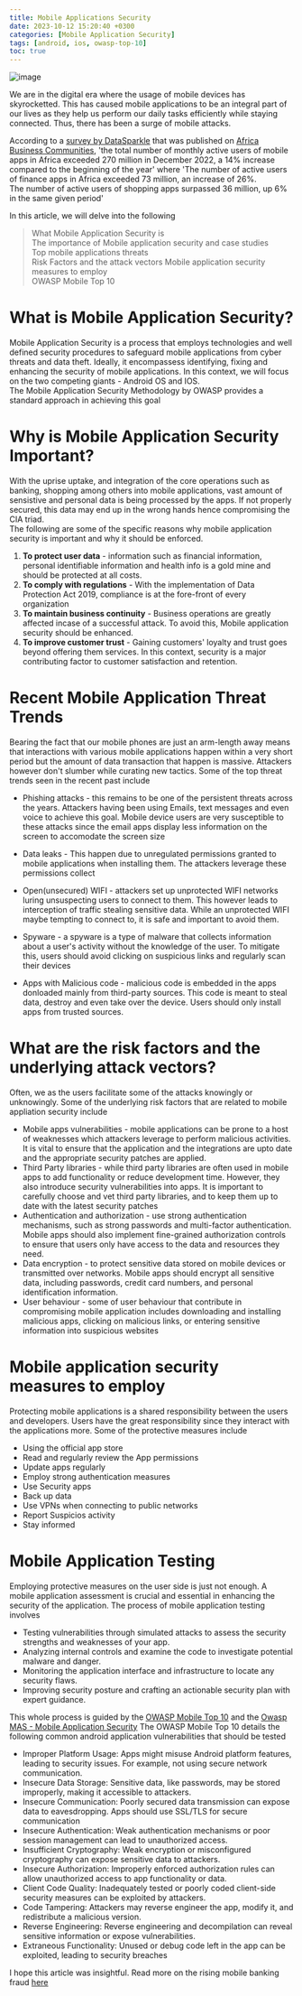 ```yaml
---
title: Mobile Applications Security
date: 2023-10-12 15:20:40 +0300
categories: [Mobile Application Security]
tags: [android, ios, owasp-top-10]
toc: true
---
```

![image](/assets/img/mobile/unsplash.jpg)  

We are in the digital era where the usage of mobile devices has skyrocketted. This has caused mobile applications to be an integral part of our lives as they help us perform our daily  tasks efficiently while staying connected.  Thus, there has been a surge of mobile attacks.

According to a [survey by DataSparkle](https://www.datasparkle.net/home/pc/en/researchReport/index.html) that was published on [Africa Business Communities](https://africabusinesscommunities.com/africadata/africa-had-more-than-270-million-mobile-apps-users-as-of-december-2022-report/), 'the total number of monthly active users of mobile apps in Africa exceeded 270 million in December 2022, a 14% increase compared to the beginning of the year' where 'The number of active users of finance apps in Africa exceeded 73 million, an increase of 26%.  
The number of active users of shopping apps surpassed 36 million, up 6% in the same given period'

In this article, we will delve into the following  
> What Mobile Application Security is  
> The importance of Mobile application security and case studies  
> Top mobile applications threats  
> Risk Factors and the attack vectors 
> Mobile application security measures to employ     
> OWASP Mobile Top 10

# What is Mobile Application Security?
Mobile Application Security is a process that employs technologies and well defined security procedures to safeguard mobile applications from cyber threats and data theft. Ideally, it encompassess identifying, fixing and enhancing the security of mobile applications. In this context, we will focus on the two competing giants - Android OS and IOS.  
The Mobile Application Security Methodology by OWASP provides a standard approach in achieving this goal

# Why is Mobile Application Security Important?
With the uprise uptake, and integration of the core operations such as banking, shopping among others into mobile applications, vast amount of sensistive and personal data is being processed by the apps. If not properly secured, this data may end up in the wrong hands hence compromising the CIA triad.  
The following are some of the specific reasons why mobile application security is important and why it should be enforced.  
1. __To protect user data__ - information such as financial information, personal identifiable information and health info is a gold mine and should be protected at all costs.
2. __To comply with regulations__ - With the implementation of Data Protection Act 2019, compliance is at the fore-front of every organization
3. __To maintain business continuity__ - Business operations are greatly affected incase of a successful attack. To avoid this, Mobile application security should be enhanced.
4. __To improve customer trust__ - Gaining customers' loyalty and trust goes beyond offering them services. In this context, security is a major contributing factor to customer satisfaction and retention.

# Recent Mobile Application Threat Trends 
Bearing the fact that our mobile phones are just an arm-length away means that interactions with various mobile applications happen within a very short period but the amount of data transaction that happen is massive. Attackers however don't slumber while curating new tactics. Some of the top threat trends seen in the recent past include
+ Phishing attacks  - this remains to be one of the persistent threats across the years. Attackers having been using Emails, text messages and even voice to achieve this goal. Mobile device users are very susceptible to these attacks since the email apps display less information on the screen to accomodate the screen size

+ Data leaks - This happen due to unregulated permissions granted to mobile applications when installing them. The attackers leverage these permissions collect 
+ Open(unsecured) WIFI - attackers set up unprotected WIFI networks luring unsuspecting users to connect to them. This however leads to interception of traffic stealing sensitive data. While an unprotected WIFI maybe tempting to connect to, it is safe and important to avoid them.
+ Spyware - a spyware is a type of malware that collects information about a user's activity without the knowledge of the user. To mitigate this, users should avoid clicking on suspicious links and regularly scan their devices
+ Apps with Malicious code - malicious code is embedded in the apps donloaded mainly from third-party sources. This code is meant to steal data, destroy and even take over the device. Users should only install apps from trusted sources.


# What are the risk factors and the underlying attack vectors?
Often, we as the users facilitate some of the attacks knowingly or unknowingly. Some of the underlying risk factors that are related to mobile appliation security include
+ Mobile apps vulnerabilities - mobile applications can be prone to a host of weaknesses which attackers leverage to perform malicious activities. It is vital to ensure that the application and the integrations are upto date and the appropriate security patches are applied. 
+ Third Party libraries - while third  party libraries are often used in mobile apps to add functionality or reduce development time. However, they also introduce security vulnerabilities into apps. It is important to carefully choose and vet third party libraries, and to keep them up to date with the latest security patches
+ Authentication and authorization - use strong authentication mechanisms, such as strong passwords and multi-factor authentication. Mobile apps should also implement fine-grained authorization controls to ensure that users only have access to the data and resources they need.
+ Data encryption - to protect sensitive data stored on mobile devices or transmitted over networks. Mobile apps should encrypt all sensitive data, including passwords, credit card numbers, and personal identification information.
+ User behaviour - some of user behaviour that contribute in compromising mobile application includes downloading and installing malicious apps, clicking on malicious links, or entering sensitive information into suspicious websites

# Mobile application security measures to employ
Protecting mobile applications is a shared responsibility between the users and developers. Users have the great responsibility since they interact with the applications more. Some of the protective measures include  
* Using the official app store
* Read and regularly review the App permissions
* Update apps regularly
* Employ strong authentication measures
* Use Security apps
* Back up data
* Use VPNs when connecting to public networks
* Report Suspicios activity
* Stay informed

# Mobile Application Testing
Employing protective measures on the user side is just not enough. A mobile application assessment is crucial and essential in enhancing the security of the application. The process of mobile application testing involves  
* Testing vulnerabilities through simulated attacks to assess the security strengths and weaknesses of your app.
* Analyzing internal controls and examine the code to investigate potential malware and danger.
* Monitoring the application interface and infrastructure to locate any security flaws.
* Improving security posture and crafting an actionable security plan with expert guidance.

This whole process is guided by the [OWASP Mobile Top 10](https://owasp.org/www-project-mobile-top-10/) and the [Owasp MAS - Mobile Application Security](https://owasp.org/www-project-mobile-top-10/) 
The OWASP Mobile Top 10 details the following common android application vulnerabilities that should be tested
* Improper Platform Usage: Apps might misuse Android platform features, leading to security issues. For example, not using secure network communication.
*  Insecure Data Storage: Sensitive data, like passwords, may be stored improperly, making it accessible to attackers.
* Insecure Communication: Poorly secured data transmission can expose data to eavesdropping. Apps should use SSL/TLS for secure communication
* Insecure Authentication: Weak authentication mechanisms or poor session management can lead to unauthorized access.
* Insufficient Cryptography: Weak encryption or misconfigured cryptography can expose sensitive data to attackers.
* Insecure Authorization: Improperly enforced authorization rules can allow unauthorized access to app functionality or data.
* Client Code Quality: Inadequately tested or poorly coded client-side security measures can be exploited by attackers.
* Code Tampering: Attackers may reverse engineer the app, modify it, and redistribute a malicious version.
* Reverse Engineering: Reverse engineering and decompilation can reveal sensitive information or expose vulnerabilities.
* Extraneous Functionality: Unused or debug code left in the app can be exploited, leading to security breaches


I hope this article was insightful. Read more on the rising mobile banking fraud [here](https://yelbridges.co.ke/mobile-banking-fraud-rising-in-kenya/)









